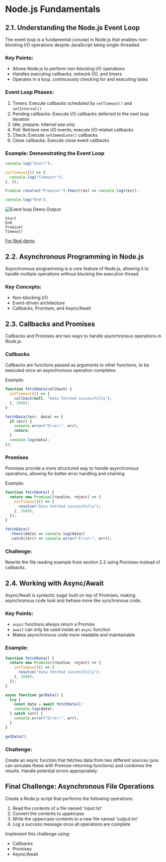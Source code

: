 # Node.js Fundamentals

## 2.1. Understanding the Node.js Event Loop

The event loop is a fundamental concept in Node.js that enables non-blocking I/O operations despite JavaScript being single-threaded.

### Key Points:

- Allows Node.js to perform non-blocking I/O operations
- Handles executing callbacks, network I/O, and timers
- Operates in a loop, continuously checking for and executing tasks

### Event Loop Phases:

1. Timers: Execute callbacks scheduled by `setTimeout()` and `setInterval()`
2. Pending callbacks: Execute I/O callbacks deferred to the next loop iteration
3. Idle, prepare: Internal use only
4. Poll: Retrieve new I/O events; execute I/O related callbacks
5. Check: Execute `setImmediate()` callbacks
6. Close callbacks: Execute close event callbacks

### Example: Demonstrating the Event Loop

```javascript
console.log("Start");

setTimeout(() => {
  console.log("Timeout!");
}, 0);

Promise.resolve("Promise!").then((res) => console.log(res));

console.log("End");
```

![Event loop Demo](https://miro.medium.com/v2/resize:fit:1400/0*HMNxUG9rIjy30Cfn.gif)
Output:

```
Start
End
Promise!
Timeout!
```

[For Real demo ](https://www.jsv9000.app/)

## 2.2. Asynchronous Programming in Node.js

Asynchronous programming is a core feature of Node.js, allowing it to handle multiple operations without blocking the execution thread.

### Key Concepts:

- Non-blocking I/O
- Event-driven architecture
- Callbacks, Promises, and Async/Await

## 2.3. Callbacks and Promises

Callbacks and Promises are two ways to handle asynchronous operations in Node.js.

### Callbacks

Callbacks are functions passed as arguments to other functions, to be executed once an asynchronous operation completes.

Example:

```javascript
function fetchData(callback) {
  setTimeout(() => {
    callback(null, "Data fetched successfully");
  }, 2000);
}

fetchData((err, data) => {
  if (err) {
    console.error("Error:", err);
    return;
  }
  console.log(data);
});
```

### Promises

Promises provide a more structured way to handle asynchronous operations, allowing for better error handling and chaining.

Example:

```javascript
function fetchData() {
  return new Promise((resolve, reject) => {
    setTimeout(() => {
      resolve("Data fetched successfully");
    }, 2000);
  });
}

fetchData()
  .then((data) => console.log(data))
  .catch((err) => console.error("Error:", err));
```

### Challenge:

Rewrite the file reading example from section 2.2 using Promises instead of callbacks.

## 2.4. Working with Async/Await

Async/Await is syntactic sugar built on top of Promises, making asynchronous code look and behave more like synchronous code.

### Key Points:

- `async` functions always return a Promise
- `await` can only be used inside an `async` function
- Makes asynchronous code more readable and maintainable

### Example:

```javascript
function fetchData() {
  return new Promise((resolve, reject) => {
    setTimeout(() => {
      resolve("Data fetched successfully");
    }, 2000);
  });
}

async function getData() {
  try {
    const data = await fetchData();
    console.log(data);
  } catch (err) {
    console.error("Error:", err);
  }
}

getData();
```

### Challenge:

Create an async function that fetches data from two different sources (you can simulate these with Promise-returning functions) and combines the results. Handle potential errors appropriately.

## Final Challenge: Asynchronous File Operations

Create a Node.js script that performs the following operations:

1. Read the contents of a file named 'input.txt'
2. Convert the contents to uppercase
3. Write the uppercase contents to a new file named 'output.txt'
4. Log a success message once all operations are complete

Implement this challenge using:

- Callbacks
- Promises
- Async/Await
